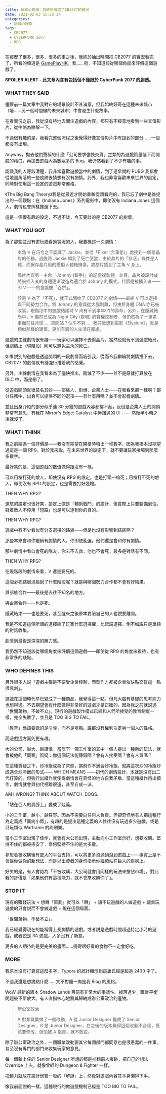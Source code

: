 ```yaml
---
title: 玩家心理學：我終於看完了CB2077的實況
date: 2021-02-03 15:29:17
categories:
  - 玩家心理學
tags:
  - CB2077
  - CYBERPUNK 2077
  - RPG
---
```


在經歷了很多，很多，很多的事之後，我終於抽出時間把 CB2077 的實況看完了，所看的頻道是 [GamePlayHK](https://www.youtube.com/playlist?list=PL7DY99KXnh7KwYpdMP1aB1Qh2khaSI70V)，我……呃，不知道該從哪個角度來評價這個遊戲了。

**SPOILER ALERT - 此文章內含有包括但不僅限於 CyberPunk 2077 的劇透。**

<!-- more -->

### WHAT THEY SAID

儘管前一篇文章中我對它的場景設計不甚滿意，但我始終好奇在這種未來城市（唔……另一個時間線的未來城市）中會發生什麼故事。

在看實況之前，我從沒有特地去關注遊戲的內容，都只有不經意地看到一些宣傳影片，從中略為瞭解一下。

不過很有趣的是，我看完整個流程之後覺得好像宣傳影片中有提到的部分……一個都沒有出現。

Anyway，拋去他們聲稱的什麼「公司要求儘快交貨」之類的為遊戲質量低下而開脱的藉口，再拋去遊戲內為數眾多的 Bug，我仍然看到了不少有趣的事。

認識我的人應該清楚，我非常喜歡遊戲當中的劇情，到了連早期的 PUBG 我都會從地圖角落的一些痕跡去猜想有沒有劇情。此外，我也非常喜歡未來世界的設定，同時對使用這一設定的遊戲非常嚴格。

《The Big Bang Theory》我是從最近才開始重新從頭看完的，我已忘了劇中是誰提出的一個觀點：在《Indiana Jones》系列電影中，即使沒有 Indiana Jones 這個人，劇情也會照樣推進下去。

這是一個很有趣的設定，不過不談，今天要談的是 CB2077 的劇情。

### WHAT YOU GOT

為了那些並沒有遊玩或看過實況的人，我要概述一次劇情：

> 主角 V 在巧合之下認識了 Jackie，並從「Fixer (合事佬)」處接到一個偷晶片的任務。逃脱時 Jackie 領到了死亡便當，由於晶片的「存活」條件是人體，而保存晶片用的模擬人體箱損壞，故晶片插到了主角 V 身上。
>
> 晶片內有另一主角「Johnny (銀手)」的記憶複製體，並且，晶片被設計成將被插入者的身體逐漸改造為適合於 Johnny 的模式。代價是被插入者——即 V ——的意識被「吞併」。
>
> 於是 V 為了「不死」，就正式開始了 CB2077 的劇情——最終 V 可以選擇與不同勢力合作，將 Johnny 的意識從大腦剝離，但由於身體 DNA 亦已被改寫，現階段中的遊戲結尾時 V 尚有不到半年(?)的壽命，另外，在隱藏結局中，V 儼然已成為 Night City (夜城) 的實權控制者，但仍然為了一單差事而前往月球……空間站？似乎不對……我只能想到電影《Elysium》，就是類似那樣的建築，更加有錢的人生活在那處。

遊戲的主線劇情很有趣——玩家可以選擇不去偷晶片。當然也就玩不到遊戲結局，但劇情上（現階段）則可以避免主角的死亡。

如果説別的遊戲是透過開頭的一段劇情而吸引我，從而令我繼續將劇情推下去，CB2077 的劇情就有種強行推着我的感覺。

另外，主線劇情在我看來為了儘快推出，刪減了不少——並不是原就打算放在 DLC 中，而是刪了。

從遊戲開頭就很莫名其妙——部族人、街頑、企業人士——在我看來都一樣啊？部分任務中，出身可以提供不同的選項——有什麼用嗎？並不會影響劇情。

並且出身介紹的部分似乎連 30 分鐘的遊戲內容都撐不起，反倒是企業人士的開頭非常有意思，有我在 Mirror's Edge: Catalyst 中極讚過的 UI —— 然後半小時之後就沒了。

### WHAT I THINK

我之前給過一個評價是——我沒有期望在開槍時噴出一堆數字，因為我根本沒期望過這是一個 RPG，對於我來説，在未來世界的設定下，就不要讓玩家接觸到那麼多數字。

最好笑的是，這個遊戲的數值做得跟沒有一樣。

可以用槍打死的敵人，即使沒有 RPG 的設定，也是打頭一槍死；用槍打不死的敵人，即使沒有 RPG 的設定，也是需要打好幾槍。

THEN WHY RPG?

速駭的設定也很好笑，設定上像是「輔助戰鬥」的設計，但實際上只要裝備到位，對着敵人不停用「短路」也是可以達到你的目的。

THEN WHY RPG?

遊戲中有不少看似有分支選擇的路線——但是也沒有影響到結尾啊？

那些本來會和你繼續有劇情的人，你即使亂選，他們還是會和你有劇情。

那些劇情中看似會死的隊友，你去不去救，他也不會死，最多是對話有不同。

THEN WHY RPG?

在現階段的劇情來看，V 還是要死的。

這個必死結局混帳到了什麼階段呢？就是與哪個勢力合作都不會有好結果。

與部族合作——最後是去往不知名的地方。

與企業合作——也是死。

隱藏結束——也是要死，甚至醒來之後原本要陪自己的人也説要離開。

我是不知道這個所謂的選擇給了玩家什麼選擇權，比起説選擇，倒不如説只是單純的對話收集。

劇情到最後是深深的無力感。

我仍然不知道該從哪個角度來評價這個遊戲——即使從 RPG 的角度來看待，也有非常多的缺點。

### WHO DEFINES THIS

另外很多人説「遊戲主張是不要受企業控制，而製作方卻被企業催快點交貨這一點很諷刺」。

遊戲在這個時代早已變成了一種商品。我覺得這一點，但凡大腦有基礎的思考能力也想得通。不去期望會有什麼做得非常好的遊戲才是正確的，因為我之前就説過「世間萬物，不破不立」。現行的遊戲製作模式已經和人們所接受的教育制度一樣，完全失敗了，並且是 TOO BIG TO FAIL。

「教育」應該要做的是引導，而不是填鴨。誰都沒有權利決定另一個人的性格。

而遊戲這方面則更有趣。

大的公司，越大，越謹慎。當旗下一個工作室的其中一個人提出一種新的玩法，就會被他的「同類」質疑：你這個玩法能賺錢嗎？會有人接受嗎？會有人買嗎？

在這種質疑之下，炒冷飯成為了常態，當前作不適合炒冷飯，就將這次炒的冷飯炒成適合炒冷飯的形式—— WHICH MEANS ——初代的劇情設計，本就是沒有出二代打算的。但強行出續作就使得劇情會在奇怪的地方自我矛盾，當這種續作再出續作，劇情就會與初代相離很遠，甚至自成一派。

AM I WRONG? THINK ABOUT WATCH_DOGS.

「站在巨人的肩膀上」變成了貶義。

小的工作室，越小，越狂野。因為不需要向任何人負責。但卻奇怪地有人把這種行為定義成「面向小眾」，有趣的是提出這種定義的人往往沒有玩過多少遊戲，或是只玩類似 Warframe 的刷刷樂。

當小工作室出現了佳作，就會有大公司出現，主動向小工作室示好，想要收購。堅持不住的都被招安了，奈何堅持不住的是大多數。

夢想着被收購後有更大的平台支持，可以將更多資源傾瀉到遊戲上——事實上是不會讓你做你的新想法，而是以出資者的身份指示你繼續站在巨人的肩膀上。

好笑的是，有人會認為「不被收購，大公司就會用同樣的玩法來搶佔市場」，對此我的評價是「如果他們有這種能力，就不會來收購你了」。

### STOP IT

現有的賺錢玩法 + 想轉「策劃」就可以「轉」 + 讓不玩遊戲的人做遊戲 + 譴責玩遊戲的只會説而不會做遊戲 = 現在這個局面。

「世間萬物，不破不立」。

我已經覺得現在的能稱得上長劇情的遊戲，或者説是遊戲時間超過特定小時的遊戲，或者説是 3A 遊戲，大多沒有了新意。

更多的人期待的是更完美的畫面……擺得很好看的食物不一定會好吃。

### MORE

我原本沒有打算寫這麼多字，Typora 的統計顯示到這裏已經是超過 2400 字了。

不過我還是想説點什麼……文不對題一向是我 Blog 的風格。

WoW 最新的版本 Shadow Lands 目前有非常大的爭議性。掉落過少，職業平衡問題被不斷放大。有人直指核心地將其歸納成辦公室政治的產物。

> 辦公室政治
>
> A 對某職業做了一個改動，A 從 Junior Designer 變成了 Senior Designer，B 是 Junior Designer，在之後的版本覺得這個改動不合理，應該要修改，但怕被 A 指責，就不敢説。

除了辦公室政治之外，一個職業改動要其它每個部門都同意也是很愚蠢的一件事。甚至沒有專門的部門來收集玩家的意見。

每一個新上任的 Senior Designer 所想的都是推翻前人痕跡，把自己的想法 Override 上去，就像曾經的 Dungeon & Fighter 一樣。

把精力就放在設計弱智一般的「解謎」上，然後對遊戲內容其本身懶得下手。

像我前面説的一樣，這種現行的做遊戲機制已經是 TOO BIG TO FAIL。